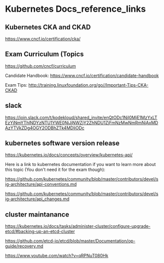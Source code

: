 # Kubernetes Docs_reference_links

## Kubernetes CKA and CKAD ##
https://www.cncf.io/certification/cka/

## Exam Curriculum (Topics ##
https://github.com/cncf/curriculum

Candidate Handbook: https://www.cncf.io/certification/candidate-handbook

Exam Tips: http://training.linuxfoundation.org/go//Important-Tips-CKA-CKAD

##   slack ##
https://join.slack.com/t/kodekloud/shared_invite/enQtODc1NjI0MjE1MzYxLTEzYjNmYThlNDYzNTU1YWE0NjJjNWZjY2ZhNDU1ZjFmNzMwNmRmNjAxMDAzYTVkZDg4OGY2ODBhZTk4MDliODc

## kubernetes software version release ##
https://kubernetes.io/docs/concepts/overview/kubernetes-api/

Here is a link to kubernetes documentation if you want to learn more about this topic (You don't need it for the exam though):

https://github.com/kubernetes/community/blob/master/contributors/devel/sig-architecture/api-conventions.md

https://github.com/kubernetes/community/blob/master/contributors/devel/sig-architecture/api_changes.md

## cluster maintanance ##
https://kubernetes.io/docs/tasks/administer-cluster/configure-upgrade-etcd/#backing-up-an-etcd-cluster

https://github.com/etcd-io/etcd/blob/master/Documentation/op-guide/recovery.md


https://www.youtube.com/watch?v=qRPNuT080Hk


